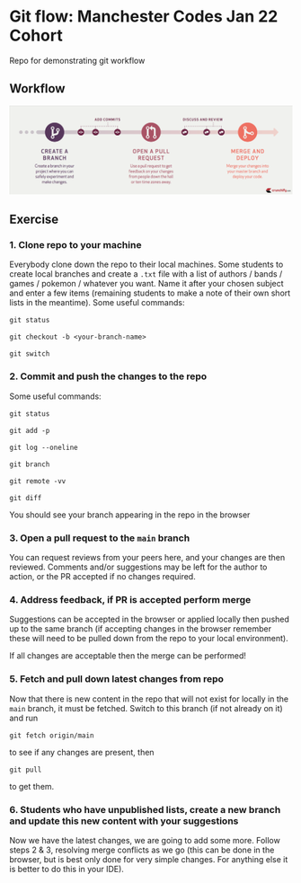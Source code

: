 # Git flow: Manchester Codes Jan 22 Cohort
Repo for demonstrating git workflow

## Workflow
![workflow diagram](./github-workflow.png)

## Exercise

### 1. Clone repo to your machine
Everybody clone down the repo to their local machines. Some students to create local branches and create a `.txt` file with a list of authors / bands / games / pokemon / whatever you want. Name it after your chosen subject and enter a few items (remaining students to make a note of their own short lists in the meantime).
Some useful commands:
```
git status
```
```
git checkout -b <your-branch-name>
```
```
git switch
```

### 2. Commit and push the changes to the repo
Some useful commands:
```
git status
```
```
git add -p
```
```
git log --oneline
```
```
git branch
```
```
git remote -vv
```
```
git diff
```

You should see your branch appearing in the repo in the browser

### 3. Open a pull request to the `main` branch
You can request reviews from your peers here, and your changes are then reviewed. Comments and/or suggestions may be left for the author to action, or the PR accepted if no changes required.

### 4. Address feedback, if PR is accepted perform merge
Suggestions can be accepted in the browser or applied locally then pushed up to the same branch (if accepting changes in the browser remember these will need to be pulled down from the repo to your local environment).

If all changes are acceptable then the merge can be performed!

### 5. Fetch and pull down latest changes from repo
Now that there is new content in the repo that will not exist for locally in the `main` branch, it must be fetched. Switch to this branch (if not already on it) and run
```
git fetch origin/main
```
to see if any changes are present, then
```
git pull
```
to get them.

### 6. Students who have unpublished lists, create a new branch and update this new content with your suggestions
Now we have the latest changes, we are going to add some more. Follow steps 2 & 3, resolving merge conflicts as we go (this can be done in the browser, but is best only done for very simple changes. For anything else it is better to do this in your IDE).
